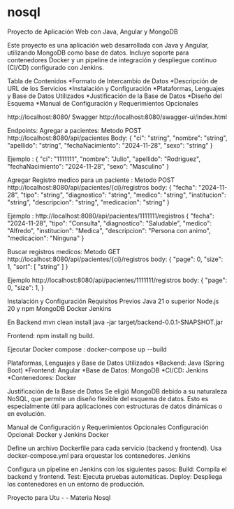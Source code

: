 # nosql
Proyecto de Aplicación Web con Java, Angular y MongoDB

Este proyecto es una aplicación web desarrollada con Java y Angular, utilizando MongoDB como base de datos. Incluye soporte para contenedores Docker y un pipeline de integración y despliegue continuo (CI/CD) configurado con Jenkins.

Tabla de Contenidos
*Formato de Intercambio de Datos
*Descripción de URL de los Servicios
*Instalación y Configuración
*Plataformas, Lenguajes y Base de Datos Utilizados
*Justificación de la Base de Datos
*Diseño del Esquema
*Manual de Configuración y Requerimientos Opcionales

http://localhost:8080/
Swagger http://localhost:8080/swagger-ui/index.html

Endpoints:
Agregar a pacientes:
Metodo POST
http://localhost:8080/api/pacientes
Body:
{
  "ci": "string",
  "nombre": "string",
  "apellido": "string",
  "fechaNacimiento": "2024-11-28",
  "sexo": "string"
}

Ejemplo :
{
  "ci": "1111111",
  "nombre": "Julio",
  "apellido": "Rodriguez",
  "fechaNacimiento": "2024-11-28",
  "sexo": "Masculino"
}

Agregar Registro medico para un paciente :
Metodo POST
http://localhost:8080/api/pacientes/{ci}/registros
body:
{
  "fecha": "2024-11-28",
  "tipo": "string",
  "diagnostico": "string",
  "medico": "string",
  "institucion": "string",
  "descripcion": "string",
  "medicacion": "string"
}

Ejemplo :
http://localhost:8080/api/pacientes/1111111/registros
{
  "fecha": "2024-11-28",
  "tipo": "Consulta",
  "diagnostico": "Saludable",
  "medico": "Alfredo",
  "institucion": "Medica",
  "descripcion": "Persona con animo",
  "medicacion": "Ninguna"
}

Buscar registros medicos:
Metodo GET
http://localhost:8080/api/pacientes/{ci}/registros
body:
{
  "page": 0,
  "size": 1,
  "sort": [
    "string"
  ]
}

Ejemplo 
http://localhost:8080/api/pacientes/1111111/registros
body:
{
  "page": 0,
  "size": 1,
}

Instalación y Configuración
Requisitos Previos
Java 21 o superior
Node.js 20 y npm
MongoDB
Docker
Jenkins

En Backend 
  mvn clean install
  java -jar target/backend-0.0.1-SNAPSHOT.jar

Frontend:
  npm install
  ng build.

Ejecutar Docker compose :
docker-compose up --build


Plataformas, Lenguajes y Base de Datos Utilizados
*Backend: Java (Spring Boot)
*Frontend: Angular
*Base de Datos: MongoDB
*CI/CD: Jenkins
*Contenedores: Docker

Justificación de la Base de Datos
Se eligió MongoDB debido a su naturaleza NoSQL, que permite un diseño flexible del esquema de datos. Esto es especialmente útil para aplicaciones con estructuras de datos dinámicas o en evolución.

Manual de Configuración y Requerimientos Opcionales
Configuración Opcional: Docker y Jenkins
Docker

Define un archivo Dockerfile para cada servicio (backend y frontend).
Usa docker-compose.yml para orquestar los contenedores.
Jenkins

Configura un pipeline en Jenkins con los siguientes pasos:
Build: Compila el backend y frontend.
Test: Ejecuta pruebas automáticas.
Deploy: Despliega los contenedores en un entorno de producción.




Proyecto para Utu - - Materia Nosql
